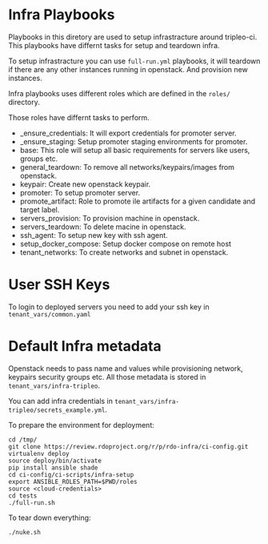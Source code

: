 Infra Playbooks
===============

Playbooks in this diretory are used to setup infrastracture around
tripleo-ci. This playbooks have differnt tasks for setup and teardown
infra.

To setup infrastracture you can use `full-run.yml` playbooks, it will
teardown if there are any other instances running in openstack. And provision
new instances.


Infra playbooks uses different roles which are defined in the `roles/` directory.

Those roles have differnt tasks to perform.
  - _ensure_credentials: It will export credentials for promoter server.
  - _ensure_staging: Setup promoter staging environments for promoter.
  - base: This role will setup all basic requirements for servers like users, groups etc.
  - general_teardown: To remove all networks/keypairs/images from openstack.
  - keypair: Create new openstack keypair.
  - promoter: To setup promoter server.
  - promote_artifact: Role to promote ile artifacts for a given candidate and target label.
  - servers_provision: To provision machine in openstack.
  - servers_teardown: To delete macine in openstack.
  - ssh_agent: To setup new key with ssh agent.
  - setup_docker_compose: Setup docker compose on remote host
  - tenant_networks: To create networks and subnet in openstack.

User SSH Keys
=============

To login to deployed servers you need to add your ssh key in `tenant_vars/common.yaml`

Default Infra metadata
======================

Openstack needs to pass name and values while provisioning network, keypairs security groups
etc. All those metadata is stored in `tenant_vars/infra-tripleo`.

You can add infra credentials in `tenant_vars/infra-tripleo/secrets_example.yml`.

To prepare the environment for deployment:

    cd /tmp/
    git clone https://review.rdoproject.org/r/p/rdo-infra/ci-config.git
    virtualenv deploy
    source deploy/bin/activate
    pip install ansible shade
    cd ci-config/ci-scripts/infra-setup
    export ANSIBLE_ROLES_PATH=$PWD/roles
    source <cloud-credentials>
    cd tests
    ./full-run.sh

To tear down everything:

    ./nuke.sh

